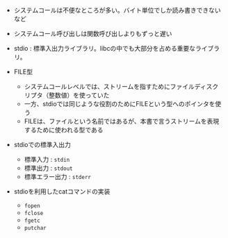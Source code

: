 
- システムコールは不便なところが多い。バイト単位でしか読み書きできないなど
- システムコール呼び出しは関数呼び出しよりもずっと遅い
- stdio : 標準入出力ライブラリ。libcの中でも大部分を占める重要なライブラリ。

- FILE型
  - システムコールレベルでは、ストリームを指すためにファイルディスクリプタ（整数値）を使っていた
  - 一方、stdioでは同じような役割のためにFILEという型へのポインタを使う
  - FILEは、ファイルという名前ではあるが、本書で言うストリームを表現するために使われる型である
  
- stdioでの標準入出力
  - 標準入力 : `stdin`
  - 標準出力 : `stdout`
  - 標準エラー出力 : `stderr`

- stdioを利用したcatコマンドの実装
  - `fopen`
  - `fclose`
  - `fgetc`
  - `putchar`
